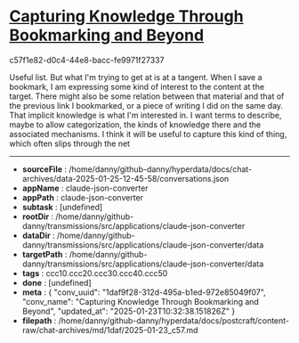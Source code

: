 # [Capturing Knowledge Through Bookmarking and Beyond](https://claude.ai/chat/1daf9f28-312d-495a-b1ed-972e85049f07)

c57f1e82-d0c4-44e8-bacc-fe9971f27337

Useful list. But what I'm trying to get at is at a tangent. When I save a bookmark, I am expressing some kind of interest to the content at the target. There might also be some relation between that material and that of the previous link I bookmarked, or a piece of writing I did on the same day. That implicit knowledge is what I'm interested in. I want terms to describe, maybe to allow categorization, the kinds of knowledge there and the associated mechanisms. I think it will be useful to capture this kind of thing, which often slips through the net

---

* **sourceFile** : /home/danny/github-danny/hyperdata/docs/chat-archives/data-2025-01-25-12-45-58/conversations.json
* **appName** : claude-json-converter
* **appPath** : claude-json-converter
* **subtask** : [undefined]
* **rootDir** : /home/danny/github-danny/transmissions/src/applications/claude-json-converter
* **dataDir** : /home/danny/github-danny/transmissions/src/applications/claude-json-converter/data
* **targetPath** : /home/danny/github-danny/transmissions/src/applications/claude-json-converter/data
* **tags** : ccc10.ccc20.ccc30.ccc40.ccc50
* **done** : [undefined]
* **meta** : {
  "conv_uuid": "1daf9f28-312d-495a-b1ed-972e85049f07",
  "conv_name": "Capturing Knowledge Through Bookmarking and Beyond",
  "updated_at": "2025-01-23T10:32:38.151826Z"
}
* **filepath** : /home/danny/github-danny/hyperdata/docs/postcraft/content-raw/chat-archives/md/1daf/2025-01-23_c57.md
